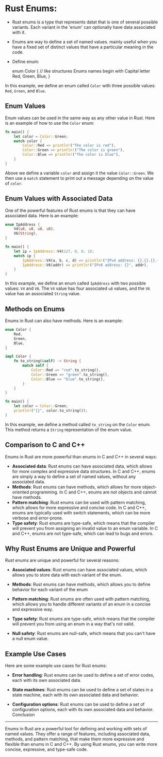 # Rust Enums:

- Rust enums is a type that represents datat that is one of several possible variants. Each variant in the
  'enum' can optionally have data associated with it.

- Enums are way to define a set of named values. mainly useful when you have a fixed set of distinct values
  that have a particular meaning in the code.

- Define enum:

    enum Color {  // like structures Enums names begin with Capital letter 
        Red, 
        Green, 
        Blue,
    }

In this example, we define an enum called `Color` with three possible values: `Red`, `Green`, and `Blue`.

Enum Values
------------

Enum values can be used in the same way as any other value in Rust. Here is an example of how to use the 
`Color` enum:

```rust
fn main() {
    let color = Color::Green;
    match color {
        Color::Red => println!("The color is red"),
        Color::Green => println!("The color is green"),
        Color::Blue => println!("The color is blue"),
    }
}
```

Above we define a variable `color` and assign it the value `Color::Green`.
We then use a `match` statement to print out a message depending on the value of `color`.

Enum Values with Associated Data
---------------------------------

One of the powerful features of Rust enums is that they can have associated data. Here is an example:

```rust
enum IpAddress {
    V4(u8, u8, u8, u8),
    V6(String),
}

fn main() {
    let ip = IpAddress::V4(127, 0, 0, 1);
    match ip {
        IpAddress::V4(a, b, c, d) => println!("IPv4 address: {}.{}.{}.{}", a, b, c, d),
        IpAddress::V6(addr) => println!("IPv6 address: {}", addr),
    }
}
```

In this example, we define an enum called `IpAddress` with two possible values: `V4` and `V6`. The `V4` value has four associated `u8` values, and the `V6` value has an associated `String` value.

Methods on Enums
-----------------

Enums in Rust can also have methods. Here is an example:

```rust
enum Color {
    Red,
    Green,
    Blue,
}

impl Color {
    fn to_string(&self) -> String {
        match self {
            Color::Red => "red".to_string(),
            Color::Green => "green".to_string(),
            Color::Blue => "blue".to_string(),
        }
    }
}

fn main() {
    let color = Color::Green;
    println!("{}", color.to_string());
}
```

In this example, we define a method called `to_string` on the `Color` enum. This method returns a `String` representation of the enum value.

Comparison to C and C++
-------------------------

Enums in Rust are more powerful than enums in C and C++ in several ways:

*   **Associated data**: Rust enums can have associated data, which allows for more complex and expressive data structures. In C and C++, enums are simply a way to define a set of named values, without any associated data.
*   **Methods**: Rust enums can have methods, which allows for more object-oriented programming. In C and C++, enums are not objects and cannot have methods.
*   **Pattern matching**: Rust enums can be used with pattern matching, which allows for more expressive and concise code. In C and C++, enums are typically used with switch statements, which can be more verbose and error-prone.
*   **Type safety**: Rust enums are type-safe, which means that the compiler will prevent you from assigning an invalid value to an enum variable. In C and C++, enums are not type-safe, which can lead to bugs and errors.

Why Rust Enums are Unique and Powerful
----------------------------------------

Rust enums are unique and powerful for several reasons:

* **Associated values**: Rust enums can have associated values, which allows you to store data with each
  variant of the enum.

* **Methods**: Rust enums can have methods, which allows you to define behavior for each variant of the enum

* **Pattern matching**: Rust enums are often used with pattern matching, which allows you to handle
  different variants of an enum in a concise and expressive way.

* **Type safety**: Rust enums are type-safe, which means that the compiler will prevent you from using an
  enum in a way that's not valid.

* **Null safety**: Rust enums are null-safe, which means that you can't have a null enum value.

Example Use Cases
-----------------

Here are some example use cases for Rust enums:

* **Error handling**: Rust enums can be used to define a set of error codes, each with its own associated
  data.

* **State machines**: Rust enums can be used to define a set of states in a state machine, each with its
  own associated data and behavior.

* **Configuration options**: Rust enums can be used to define a set of configuration options, each with its
  own associated data and behavior.
Conclusion
----------

Enums in Rust are a powerful tool for defining and working with sets of named values. They offer a range of features, including associated data, methods, and pattern matching, that make them more expressive and flexible than enums in C and C++. By using Rust enums, you can write more concise, expressive, and type-safe code.
